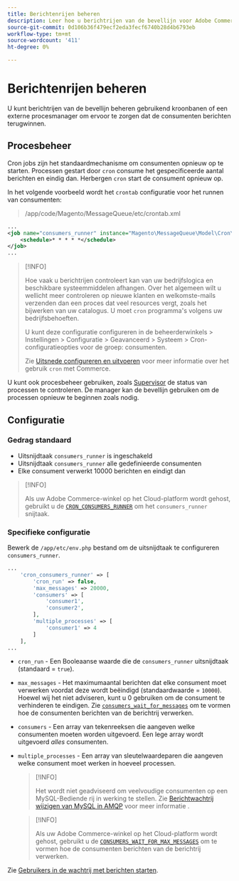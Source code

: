 ```yaml
---
title: Berichtenrijen beheren
description: Leer hoe u berichtrijen van de bevellijn voor Adobe Commerce kunt beheren.
source-git-commit: 0d106b36f479ecf2eda3fecf6740b28d4b6793eb
workflow-type: tm+mt
source-wordcount: '411'
ht-degree: 0%

---
```



# Berichtenrijen beheren

U kunt berichtrijen van de bevellijn beheren gebruikend kroonbanen of een externe procesmanager om ervoor te zorgen dat de consumenten berichten terugwinnen.

## Procesbeheer

Cron jobs zijn het standaardmechanisme om consumenten opnieuw op te starten. Processen gestart door `cron` consume het gespecificeerde aantal berichten en eindig dan. Herbergen `cron` start de consument opnieuw op.

In het volgende voorbeeld wordt het `crontab` configuratie voor het runnen van consumenten:

> /app/code/Magento/MessageQueue/etc/crontab.xml

```xml
...
<job name="consumers_runner" instance="Magento\MessageQueue\Model\Cron\ConsumersRunner" method="run">
    <schedule>* * * * *</schedule>
</job>
...
```

>[!INFO]
>
>Hoe vaak u berichtrijen controleert kan van uw bedrijfslogica en beschikbare systeemmiddelen afhangen. Over het algemeen wilt u wellicht meer controleren op nieuwe klanten en welkomste-mails verzenden dan een proces dat veel resources vergt, zoals het bijwerken van uw catalogus. U moet `cron` programma&#39;s volgens uw bedrijfsbehoeften.
>
>U kunt deze configuratie configureren in de beheerderwinkels > Instellingen > Configuratie > Geavanceerd > Systeem > Cron-configuratieopties voor de groep: consumenten.
>
>Zie [Uitsnede configureren en uitvoeren](../cli/configure-cron-jobs.md) voor meer informatie over het gebruik `cron` met Commerce.

U kunt ook procesbeheer gebruiken, zoals [Supervisor](http://supervisord.org/index.html) de status van processen te controleren. De manager kan de bevellijn gebruiken om de processen opnieuw te beginnen zoals nodig.

## Configuratie

### Gedrag standaard

- Uitsnijdtaak `consumers_runner` is ingeschakeld
- Uitsnijdtaak `consumers_runner` alle gedefinieerde consumenten
- Elke consument verwerkt 10000 berichten en eindigt dan

>[!INFO]
>
>Als uw Adobe Commerce-winkel op het Cloud-platform wordt gehost, gebruikt u de [`CRON_CONSUMERS_RUNNER`](https://experienceleague.adobe.com/docs/commerce-cloud-service/user-guide/configure/env/stage/variables-deploy.html#cron_consumers_runner) om het `consumers_runner` snijtaak.

### Specifieke configuratie

Bewerk de `/app/etc/env.php` bestand om de uitsnijdtaak te configureren `consumers_runner`.

```php
...
    'cron_consumers_runner' => [
        'cron_run' => false,
        'max_messages' => 20000,
        'consumers' => [
            'consumer1',
            'consumer2',
        ],
        'multiple_processes' => [
            'consumer1' => 4
        ]
    ],
...
```

- `cron_run` - Een Booleaanse waarde die de `consumers_runner` uitsnijdtaak (standaard = `true`).
- `max_messages` - Het maximumaantal berichten dat elke consument moet verwerken voordat deze wordt beëindigd (standaardwaarde = `10000`). Hoewel wij het niet adviseren, kunt u 0 gebruiken om de consument te verhinderen te eindigen. Zie [`consumers_wait_for_messages`](../reference/config-reference-envphp.md#consumerswaitformessages) om te vormen hoe de consumenten berichten van de berichtrij verwerken.
- `consumers` - Een array van tekenreeksen die aangeven welke consumenten moeten worden uitgevoerd. Een lege array wordt uitgevoerd *alles* consumenten.
- `multiple_processes` - Een array van sleutelwaardeparen die aangeven welke consument moet werken in hoeveel processen.

   >[!INFO]
   >
   >Het wordt niet geadviseerd om veelvoudige consumenten op een MySQL-Bediende rij in werking te stellen. Zie [Berichtwachtrij wijzigen van MySQL in AMQP](https://developer.adobe.com/commerce/php/development/components/message-queues/#change-message-queue-from-mysql-to-amqp) voor meer informatie .

   >[!INFO]
   >
   >Als uw Adobe Commerce-winkel op het Cloud-platform wordt gehost, gebruikt u de [`CONSUMERS_WAIT_FOR_MAX_MESSAGES`](https://experienceleague.adobe.com/docs/commerce-cloud-service/user-guide/configure/env/stage/variables-deploy.html#consumers_wait_for_max_messages) om te vormen hoe de consumenten berichten van de berichtrij verwerken.

Zie [Gebruikers in de wachtrij met berichten starten](../cli/start-message-queues.md).

